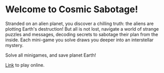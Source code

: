 # Welcome to Cosmic Sabotage!

Stranded on an alien planet, you discover a chilling truth: the aliens are plotting Earth's destruction! But all is not lost, navigate a world of strange puzzles and messages, decoding secrets to sabotage their plan from the inside. Each mini-game you solve draws you deeper into an interstellar mystery.

Solve all minigames, and save planet Earth!

<a href = "https://mabel-im.itch.io/cosmicsabotage">Link</a> to play online.
